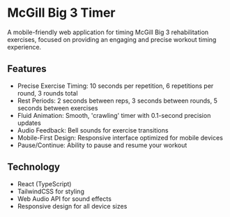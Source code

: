 # McGill Big 3 Timer

A mobile-friendly web application for timing McGill Big 3 rehabilitation exercises, focused on providing an engaging and precise workout timing experience.

## Features

- Precise Exercise Timing: 10 seconds per repetition, 6 repetitions per round, 3 rounds total
- Rest Periods: 2 seconds between reps, 3 seconds between rounds, 5 seconds between exercises
- Fluid Animation: Smooth, 'crawling' timer with 0.1-second precision updates
- Audio Feedback: Bell sounds for exercise transitions
- Mobile-First Design: Responsive interface optimized for mobile devices
- Pause/Continue: Ability to pause and resume your workout

## Technology

- React (TypeScript)
- TailwindCSS for styling
- Web Audio API for sound effects
- Responsive design for all device sizes
